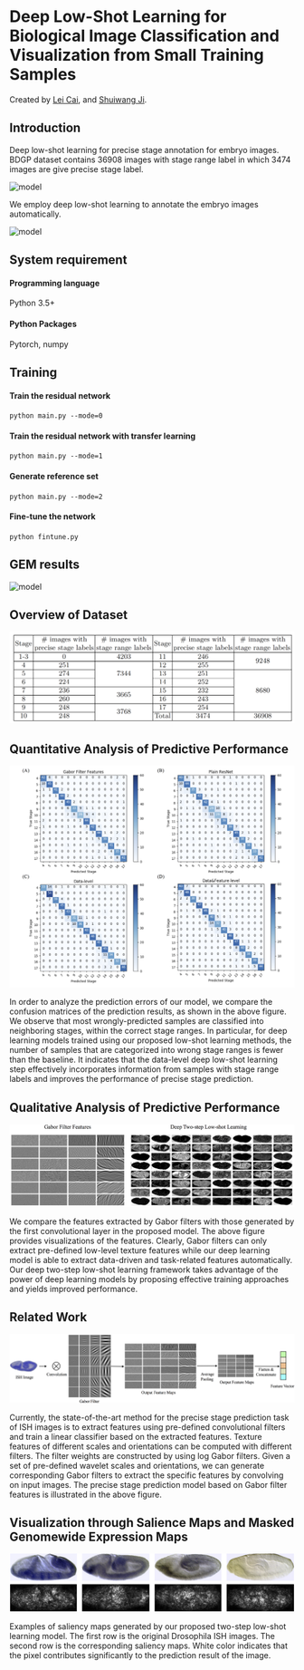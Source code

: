 
# Deep Low-Shot Learning for Biological Image Classification and Visualization from Small Training Samples

Created by [Lei Cai](https://www.eecs.wsu.edu/~lcai/), and [Shuiwang Ji](http://people.tamu.edu/~sji/index.html).

## Introduction

Deep low-shot learning for precise stage annotation for embryo images. BDGP dataset contains 36908 images with stage range label in which 3474 images are give precise stage label.

![model](./assets/embryo_figure.png)

We employ deep low-shot learning to annotate the embryo images automatically.

![model](./assets/model_figure.png)

## System requirement

#### Programming language
Python 3.5+

#### Python Packages
Pytorch, numpy

## Training 

#### Train the residual network

```
python main.py --mode=0
```

#### Train the residual network with transfer learning

```
python main.py --mode=1
```

#### Generate reference set

```
python main.py --mode=2
```

#### Fine-tune the network

```
python fintune.py
```

## GEM results

![model](./assets/s6-12.png)

## Overview of Dataset

![model](./assets/dataset.png)

## Quantitative Analysis of Predictive Performance

![model](./assets/confusion_matrix.png)

In order to analyze the prediction errors of our model, we compare the confusion matrices of the prediction results, as shown in the above figure. We observe that most wrongly-predicted samples are classified into neighboring stages, within the correct stage ranges. In particular, for deep learning models trained using our proposed low-shot learning methods, the number of samples that are categorized into wrong stage ranges is fewer than the baseline. It indicates that the data-level deep low-shot learning step effectively incorporates information from samples with stage range labels and improves the performance of precise stage prediction.

## Qualitative Analysis of Predictive Performance

![model](./assets/feature_compare.png)

We compare the features extracted by Gabor filters with those generated by the first convolutional layer in the proposed model. The above figure provides visualizations of the features. Clearly, Gabor filters can only extract pre-defined low-level texture features while our deep learning model is able to extract data-driven and task-related features automatically. Our deep two-step low-shot learning framework takes advantage of the power of deep learning models by proposing effective training approaches and yields improved performance.

## Related Work

![model](./assets/gabor_feature.png)

Currently, the state-of-the-art method for the precise stage prediction task of ISH images is to extract features using pre-defined convolutional filters and train a linear classifier based on the extracted features. Texture features of different scales and orientations can be computed with different filters. The filter weights are constructed by using log Gabor filters. Given a set of pre-defined wavelet scales and orientations, we can generate corresponding Gabor filters to extract the specific features by convolving on input images. The precise stage prediction model based on Gabor filter features is illustrated in the above figure.

## Visualization through Salience Maps and Masked Genomewide Expression Maps

![model](./assets/salient_map.png)

Examples of saliency maps generated by our proposed two-step low-shot learning model. The first row is the original Drosophila ISH images. The second row is the corresponding saliency maps. White color indicates that the pixel contributes significantly to the prediction result of the image.

